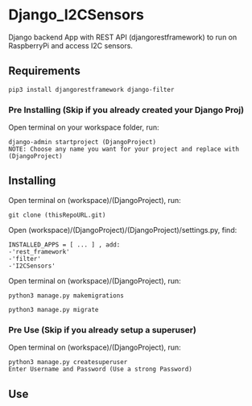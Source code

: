 # Django_I2CSensors
Django backend App with REST API (djangorestframework) to run on RaspberryPi and access I2C sensors.

## Requirements
```
pip3 install djangorestframework django-filter
```

### Pre Installing (Skip if you already created your Django Proj)
Open terminal on your workspace folder, run:
```
django-admin startproject (DjangoProject)
NOTE: Choose any name you want for your project and replace with (DjangoProject)
```

## Installing
Open terminal on (workspace)/(DjangoProject), run:
```
git clone (thisRepoURL.git)
```

Open (workspace)/(DjangoProject)/(DjangoProject)/settings.py, find:
```
INSTALLED_APPS = [ ... ] , add:
-'rest_framework'
-'filter'
-'I2CSensors'
```

Open terminal on (workspace)/(DjangoProject), run:
```
python3 manage.py makemigrations

python3 manage.py migrate
```

### Pre Use (Skip if you already setup a superuser)
Open terminal on (workspace)/(DjangoProject), run:
```
python3 manage.py createsuperuser
Enter Username and Password (Use a strong Password)
```

## Use 

